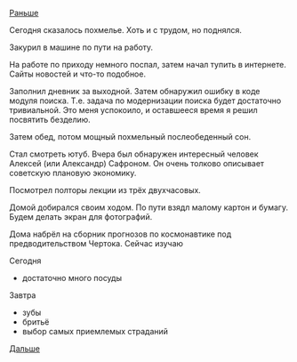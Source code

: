 [Раньше](2019.01.20.md)

Сегодня сказалось похмелье.
Хоть и с трудом, но поднялся.

Закурил в машине по пути на работу.

На работе по приходу немного поспал, затем начал тупить в интернете. Сайты новостей и что-то подобное.

Заполнил дневник за выходной.
Затем обнаружил ошибку в коде модуля поиска. Т.е. задача по модернизации поиска будет достаточно тривиальной.
Это меня успокоило, и оставшееся время я решил посвятить безделию.

Затем обед, потом мощный похмельный послеобеденный сон.

Стал смотреть ютуб. Вчера был обнаружен интересный человек Алексей (или Александр) Сафроном. Он очень толково описывает советскую плановую экономику.

Посмотрел полторы лекции из трёх двухчасовых.

Домой добирался своим ходом. По пути взядл малому картон и бумагу. Будем делать экран для фотографий.

Дома набрёл на сборник прогнозов по космонавтике под предводительством Чертока. Сейчас изучаю

Сегодня
  - достаточно много посуды

Завтра
  - зубы
  - бритьё
  - выбор самых приемлемых страданий

 [Дальше](2019.01.22.md)